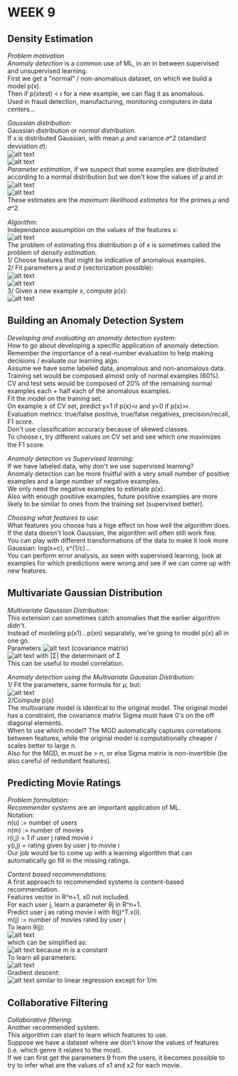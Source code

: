 # **WEEK 9**

## **Density Estimation**  

*Problem motivation*  
*Anomaly detection* is a common use of ML, in an in between supervised and unsupervised learning.  
First we get a "normal" / non-anomalous dataset, on which we build a model p(x).  
Then if p(xtest) < 𝜖 for a new example, we can flag it as anomalous.  
Used in fraud detection, manufacturing, monitoring computers in data centers...

*Gaussian distribution:*  
Gaussian distribution or *normal distribution*.  
If x is distributed Gaussian, with mean 𝜇 and variance 𝜎^2 (standard devviation 𝜎):  
![alt text](https://i.imgur.com/E42UENI.png)  
![alt text](https://i.imgur.com/pxDjNDf.png)  
*Parameter estimation*, if we suspect that some examples are distributed according to a normal distribution but we don't kow the values of 𝜇 and 𝜎:  
![alt text](https://i.imgur.com/MI0j5Ro.png)  
![alt text](https://i.imgur.com/CXonuwa.png)  
These estimates are the *maximum likelihood estimates* for the primes 𝜇 and 𝜎^2.

*Algorithm:*  
Independance assumption on the values of the features x:  
![alt text](https://i.imgur.com/vz9fOHA.png)  
The problem of estimating this distribution p of x is sometimes called the problem of *density estimation*.  
1/ Choose features that might be indicative of anomalous examples.  
2/ Fit parameters 𝜇 and 𝜎 (vectorization possible):  
![alt text](https://i.imgur.com/pRdCrvD.png)  
![alt text](https://i.imgur.com/PSj7aAL.png)  
3/ Given a new example x, compute p(x):  
![alt text](https://i.imgur.com/qMT0jzu.png)  

## **Building an Anomaly Detection System**

*Developing and evaluating an anomaly detection system:*  
How to go about developing a specific application of anomaly detection.  
Remember the importance of a real-number evaluation to help making decisions / evaluate our learning algo.  
Assume we have some labeled data, anomalous and non-anomalous data.  
Training set would be composed almost only of normal examples (60%).  
CV and test sets would be composed of 20% of the remaining normal examples each + half each of the anomalous examples.  
Fit the model on the training set.  
On example x of CV set, predict y=1 if p(x)<𝜖 and y=0 if p(x)>𝜖.  
Evaluation metrics: true/false positive, true/false negatives, precision/recall, F1 score.  
Don't use classification accuracy because of skewed classes.  
To choose 𝜖, try different values on CV set and see which one maximizes the F1 score.

*Anomaly detection vs Supervised learning:*  
If we have labeled data, why don't we use supervised learning?  
Anomaly detection can be more fruitful with a very small number of positive examples and a large number of negative examples.  
We only need the negative examples to estimate p(x).  
Also with enough positiive examples, future positive examples are more likely to be similar to ones from the training set (supervised better).  

*Choosing what features to use:*  
What features you choose has a hige effect on how well the algorithm does.  
If the data doesn't look Gaussian, the algorithm will often still work fine.  
You can play with different transformations of the data to make it look more Gaussian: log(x+c), x^(1/c)...  
You can perform error analysis, as seen with supervised learning, look at examples for which predictions were wrong and see if we can come up with new features.  

## **Multivariate Gaussian Distribution**

*Multivariate Gaussian Distribution:*  
This extension can sometimes catch anomalies that the earlier algorithm didn't.  
Instead of modeling p(x1)...p(xn) separately, we're going to model p(x) all in one go.  
Parameters ![alt text](https://i.imgur.com/VTlJxgX.png) (covariance matrix)  
![alt text](https://i.imgur.com/gx4zaZr.png) with |Σ| the determinant of Σ  
This can be useful to model correlation.

*Anomaly detection using the Multivariate Gaussian Distribution:*  
1/ Fit the parameters, same formula for 𝜇, but:  
![alt text](https://i.imgur.com/dNj82lQ.png)  
2/Compute p(x)  
The multivariate model is identical to the original model. The original model has a constraint, the covariance matrix Sigma must have 0's on the off diagonal elements.  
When to use which model? The MGD automatically captures correlations between features, while the original model is computationally cheaper / scales better to large n.  
Also for the MGD, m must be > n, or else Sigma matrix is non-invertible (be also careful of redundant features).  

## **Predicting Movie Ratings**

*Problem formulation:*  
*Recommender systems* are an important application of ML.  
Notation:  
n(u) := number of users  
n(m) := number of movies  
r(i,j) = 1 if user j rated movie i  
y(i,j) = rating given by user j to movie i  
Our job would be to come up with a learning algorithm that can automatically go fill in the missing ratings.  

*Content based recommendations:*  
A first approach to recommended systems is content-based recommendation.  
Features vector in R^n+1, x0 not included.  
For each user j, learn a parameter θj in R^n+1.  
Predict user j as rating movie i with θ(j)^T.x(i).  
m(j) := number of movies rated by user j  
To learn θ(j):  
![alt text](https://i.imgur.com/hJ9we2F.png)  
which can be simplified as:  
![alt text](https://i.imgur.com/oJOXqws.png) because m is a constant  
To learn all parameters:  
![alt text](https://i.imgur.com/aD1Icfa.png)  
Gradient descent:  
![alt text](https://i.imgur.com/WGBCv1x.png) similar to linear regression except for 1/m  

## **Collaborative Filtering**

*Collaborative filtering:*  
Another recommended system.  
This algorithm can start to learn which features to use.  
Suppose we have a dataset where we don't know the values of features (i.e. which genre it relates to the most).  
If we can first get the parameters θ from the users, it becomes possible to try to infer what are the values of x1 and x2 for each movie.  
